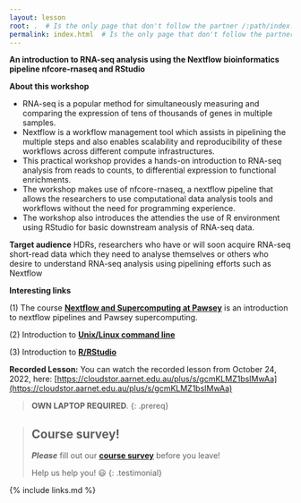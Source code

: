 ```yaml
---
layout: lesson
root: .  # Is the only page that don't follow the partner /:path/index.html
permalink: index.html  # Is the only page that don't follow the partner /:path/index.html
---
```


**An introduction to RNA-seq analysis using the Nextflow bioinformatics pipeline nfcore-rnaseq and RStudio**

**About this workshop**
- RNA-seq is a popular method for simultaneously measuring and comparing the expression of tens of thousands of genes in multiple samples.
- Nextflow is a workflow management tool which assists in pipelining the multiple steps and also enables scalability and reproducibility of these workflows across different compute infrastructures.
- This practical workshop provides a hands-on introduction to RNA-seq analysis from reads to counts, to differential expression to functional enrichments.
- The workshop makes use of nfcore-rnaseq, a nextflow pipeline that allows the researchers to use computational data analysis tools and workflows without the need for programming experience.
- The workshop also introduces the attendies the use of R environment using RStudio for basic downstream analysis of RNA-seq data.

**Target audience**
HDRs, researchers who have or will soon acquire RNA-seq short-read data which they need to analyse themselves or others who desire to understand RNA-seq analysis using pipelining efforts such as Nextflow


**Interesting links**

(1) The course **[Nextflow and Supercomputing at Pawsey]()** is an introduction to nextflow pipelines and Pawsey supercomputing. 

(2) Introduction to **[Unix/Linux command line](https://datacarpentry.org/shell-genomics/)** 

(3) Introduction to **[R/RStudio](https://datacarpentry.org/genomics-r-intro/)**

**Recorded Lesson:** You can watch the recorded lesson from October 24, 2022, here: [https://cloudstor.aarnet.edu.au/plus/s/gcmKLMZ1bsIMwAa](https://cloudstor.aarnet.edu.au/plus/s/gcmKLMZ1bsIMwAa)

> **OWN LAPTOP REQUIRED**.
{: .prereq}

> ## Course survey!
>
> **_Please_** fill out our **[course survey](https://redcap.sydney.edu.au/surveys/?s=FJ33MYNCRR)** before you leave!
>
> Help us help you! :smiley:
{: .testimonial}

{% include links.md %}
